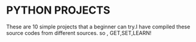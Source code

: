 # PYTHON PROJECTS
These are 10 simple projects that a beginner can try.I have compiled these source codes from different sources. so , GET,SET,LEARN!
